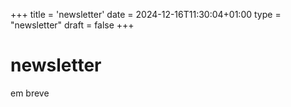 +++
title = 'newsletter'
date = 2024-12-16T11:30:04+01:00
type = "newsletter"
draft = false
+++

# newsletter

em breve
